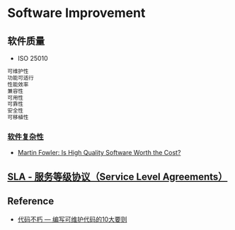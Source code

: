 # Software Improvement


## 软件质量
* ISO 25010
```md
可维护性
功能可适行
性能效率
兼容性
可用性
可靠性
安全性
可移植性
```
### [软件复杂性](Complexity.md)

* [Martin Fowler: Is High Quality Software Worth the Cost?](is-quality-worth-cost.md)

## [SLA - 服务等级协议（Service Level Agreements）](SLA.md)

## Reference
* [代码不朽 — 编写可维护代码的10大要则](https://github.com/SunnnyChan/sc.ebooks/blob/master/SE/bms/)
